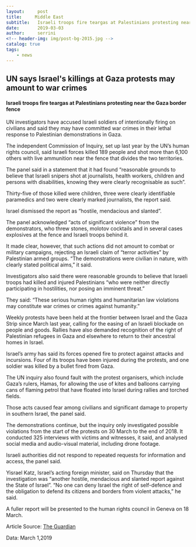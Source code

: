 ```yaml
---
layout:     post
title:     Middle East
subtitle:   Israeli troops fire teargas at Palestinians protesting near the Gaza border fence
date:       2019-03-03 				
author:    	serrini					
<!-- header-img: img/post-bg-2015.jpg -->
catalog: true 						
tags:								
    - news
---
```

## UN says Israel's killings at Gaza protests may amount to war crimes

#### Israeli troops fire teargas at Palestinians protesting near the Gaza border fence

UN investigators have accused Israeli soldiers of intentionally firing on civilians and said they may have committed war crimes in their lethal response to Palestinian demonstrations in Gaza.

The independent Commission of Inquiry, set up last year by the UN’s human rights council, said Israeli forces killed 189 people and shot more than 6,100 others with live ammunition near the fence that divides the two territories.

The panel said in a statement that it had found “reasonable grounds to believe that Israeli snipers shot at journalists, health workers, children and persons with disabilities, knowing they were clearly recognisable as such”.

Thirty-five of those killed were children, three were clearly identifiable paramedics and two were clearly marked journalists, the report said.

Israel dismissed the report as “hostile, mendacious and slanted”.

The panel acknowledged “acts of significant violence” from the demonstrators, who threw stones, molotov cocktails and in several cases explosives at the fence and Israeli troops behind it.

It made clear, however, that such actions did not amount to combat or military campaigns, rejecting an Israeli claim of “terror activities” by Palestinian armed groups. “The demonstrations were civilian in nature, with clearly stated political aims,” it said.

Investigators also said there were reasonable grounds to believe that Israeli troops had killed and injured Palestinians “who were neither directly participating in hostilities, nor posing an imminent threat.”

They said: “These serious human rights and humanitarian law violations may constitute war crimes or crimes against humanity.”

Weekly protests have been held at the frontier between Israel and the Gaza Strip since March last year, calling for the easing of an Israeli blockade on people and goods. Rallies have also demanded recognition of the right of Palestinian refugees in Gaza and elsewhere to return to their ancestral homes in Israel.

Israel’s army has said its forces opened fire to protect against attacks and incursions. Four of its troops have been injured during the protests, and one soldier was killed by a bullet fired from Gaza.

The UN inquiry also found fault with the protest organisers, which include Gaza’s rulers, Hamas, for allowing the use of kites and balloons carrying cans of flaming petrol that have floated into Israel during rallies and torched fields.

Those acts caused fear among civilians and significant damage to property in southern Israel, the panel said.

The demonstrations continue, but the inquiry only investigated possible violations from the start of the protests on 30 March to the end of 2018. It conducted 325 interviews with victims and witnesses, it said, and analysed social media and audio-visual material, including drone footage.

Israeli authorities did not respond to repeated requests for information and access, the panel said.

Yisrael Katz, Israel’s acting foreign minister, said on Thursday that the investigation was “another hostile, mendacious and slanted report against the State of Israel”.
“No one can deny Israel the right of self-defence and the obligation to defend its citizens and borders from violent attacks,” he said.

A fuller report will be presented to the human rights council in Geneva on 18 March.

Article Source: [The Guardian](https://www.theguardian.com)

Data: March 1,2019